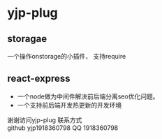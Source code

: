# yjp-plug


## storagae
	
一个操作onstorage的小插件， 支持require

## react-express

- 一个node做为中间件解决前后端分离seo优化问题。
- 一个支持前后端开发热更新的开发环境
		

谢谢访问yjp-plug
联系方式  
github yjp1918360798
QQ 1918360798
